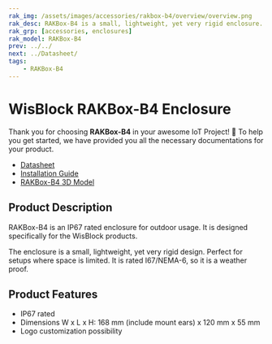 ```yaml
---
rak_img: /assets/images/accessories/rakbox-b4/overview/overview.png
rak_desc: RAKBox-B4 is a small, lightweight, yet very rigid enclosure.  It is IP67 rated enclosure for outdoor usage
rak_grp: [accessories, enclosures]
rak_model: RAKBox-B4
prev: ../../
next: ../Datasheet/
tags:
    - RAKBox-B4
---
```


# WisBlock RAKBox-B4 Enclosure

Thank you for choosing **RAKBox-B4** in your awesome IoT Project! 🎉 To help you get started, we have provided you all the necessary documentations for your product.

- [Datasheet](../Datasheet/)
- [Installation Guide](../Installation/)
- [RAKBox-B4 3D Model](https://downloads.rakwireless.com/3D_File/Accessory/RAKBox-B4.stp)

## Product Description
RAKBox-B4 is an IP67 rated enclosure for outdoor usage. It is designed specifically for the WisBlock products.

The enclosure is a small, lightweight, yet very rigid design. Perfect for setups where space is limited. It is rated I67/NEMA-6, so it is a weather proof.

## Product Features

- IP67 rated
- Dimensions W x L x H: 168&nbsp;mm (include mount ears) x 120&nbsp;mm x 55&nbsp;mm
- Logo customization possibility
